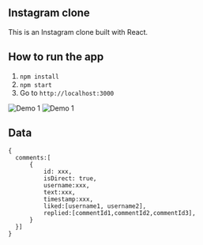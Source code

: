 ## Instagram clone

This is an Instagram clone built with React.

## How to run the app

1. `npm install`
2. `npm start`
3. Go to `http://localhost:3000`

![Demo 1](https://github.com/alanxjin/instagram_clone/blob/main/public/imgs/ic.gif)
![Demo 1](https://github.com/alanxjin/instagram_clone/blob/main/public/imgs/ic2.gif)
## Data

```
{
  comments:[
      {
          id: xxx,
          isDirect: true,
          username:xxx,
          text:xxx,
          timestamp:xxx,
          liked:[username1, username2],
          replied:[commentId1,commentId2,commentId3],
      }
  }]
}
```
